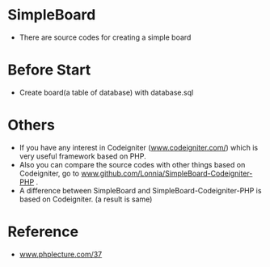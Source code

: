 # SimpleBoard
- There are source codes for creating a simple board

# Before Start
- Create board(a table of database) with database.sql

# Others
- If you have any interest in Codeigniter (www.codeigniter.com/) which is very useful framework based on PHP.
- Also you can compare the source codes with other things based on Codeigniter, go to www.github.com/Lonnia/SimpleBoard-Codeigniter-PHP . 
- A difference between SimpleBoard and SimpleBoard-Codeigniter-PHP is based on Codeigniter. (a result is same)

# Reference
- www.phplecture.com/37
